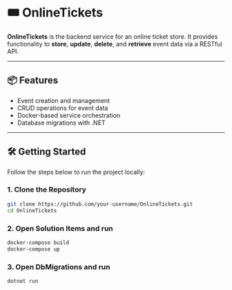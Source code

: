 # 🎟️ OnlineTickets

**OnlineTickets** is the backend service for an online ticket store. It provides functionality to **store**, **update**, **delete**, and **retrieve** event data via a RESTful API.

---

## 📦 Features

- Event creation and management
- CRUD operations for event data
- Docker-based service orchestration
- Database migrations with .NET

---

## 🛠️ Getting Started

Follow the steps below to run the project locally:

### 1. Clone the Repository

```bash
git clone https://github.com/your-username/OnlineTickets.git
cd OnlineTickets
```

### 2. Open Solution Items and run
```bash
docker-compose build
docker-compose up
```

### 3. Open DbMigrations and run
```bash
dotnet run
```
